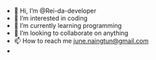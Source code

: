 - 👋 Hi, I’m @Rei-da-developer
- 👀 I’m interested in coding
- 🌱 I’m currently learning programming
- 💞️ I’m looking to collaborate on anything
- 📫 How to reach me june.naingtun@gmail.com
- 
<!---
Rei-da-developer/Rei-da-developer is a ✨ special ✨ repository because its `README.md` (this file) appears on your GitHub profile.
You can click the Preview link to take a look at your changes.
--->
